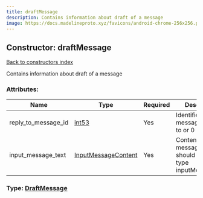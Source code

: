 ```yaml
---
title: draftMessage
description: Contains information about draft of a message
image: https://docs.madelineproto.xyz/favicons/android-chrome-256x256.png
---
```

## Constructor: draftMessage  
[Back to constructors index](index.md)



Contains information about draft of a message

### Attributes:

| Name     |    Type       | Required | Description |
|----------|---------------|----------|-------------|
|reply\_to\_message\_id|[int53](../types/int53.md) | Yes|Identifier of a message to reply to or 0|
|input\_message\_text|[InputMessageContent](../types/InputMessageContent.md) | Yes|Content of a draft message, always should be of a type inputMessageText|



### Type: [DraftMessage](../types/DraftMessage.md)


